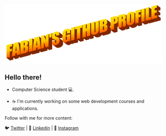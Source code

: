 ![banner](https://raw.githubusercontent.com/fabianrmz/fabianrmz/master/CANVAS.png)
## Hello there!

- Computer Science student 💻.

- ☕️ I'm currently working on some web development courses and applications.

Follow with me for more content:

🐦 [Twitter](https://twitter.com/actuallyfabian) | 🧳 [Linkedin](https://www.linkedin.com/in/actuallyfabian/) | 📸 [Instagram](https://www.instagram.com/actuallyfabian/)


<!--
**fabianrmz/fabianrmz** is a ✨ _special_ ✨ repository because its `README.md` (this file) appears on your GitHub profile.

Here are some ideas to get you started:

- 🔭 I’m currently working on ...
- 🌱 I’m currently learning ...
- 👯 I’m looking to collaborate on ...
- 🤔 I’m looking for help with ...
- 💬 Ask me about ...
- 📫 How to reach me: ...
- 😄 Pronouns: ...
- ⚡ Fun fact: ...
-->
